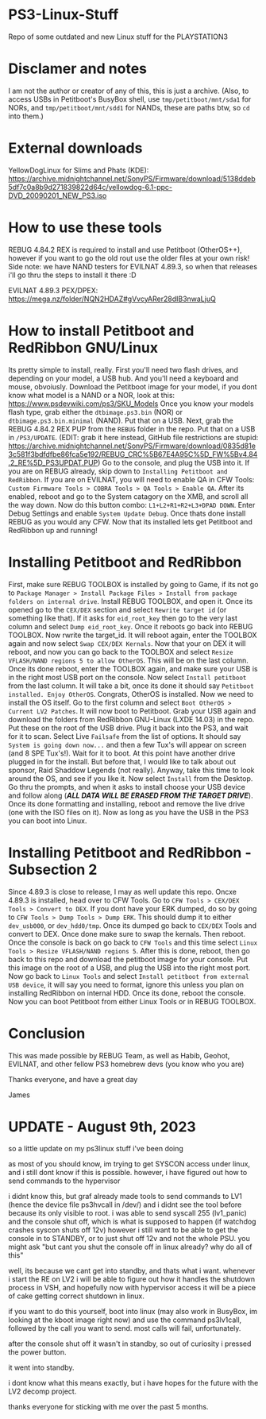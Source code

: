 # PS3-Linux-Stuff
Repo of some outdated and new Linux stuff for the PLAYSTATION3

# Disclamer and notes
I am not the author or creator of any of this, this is just a archive. (Also, to access USBs in Petitboot's BusyBox shell, use `tmp/petitboot/mnt/sda1` for NORs, and `tmp/petitboot/mnt/sdd1` for NANDs, these are paths btw, so `cd` into them.)

# External downloads
YellowDogLinux for Slims and Phats (KDE): https://archive.midnightchannel.net/SonyPS/Firmware/download/5138ddeb5df7c0a8b9d271839822d64c/yellowdog-6.1-ppc-DVD_20090201_NEW_PS3.iso

# How to use these tools
REBUG 4.84.2 REX is required to install and use Petitboot (OtherOS++), however if you want to go the old rout use the older files at your own risk! Side note: we have NAND testers for EVILNAT 4.89.3, so when that releases i'll go thru the steps to install it there :D

EVILNAT 4.89.3 PEX/DPEX: https://mega.nz/folder/NQN2HDAZ#gVvcyARer28dIB3nwaLjuQ

# How to install Petitboot and RedRibbon GNU/Linux
Its pretty simple to install, really. First you'll need two flash drives, and depending on your model, a USB hub. 
And you'll need a keyboard and mouse, obvoiusly. 
Download the Petitboot image for your model, if you dont know what model is a NAND or a NOR, look at this: https://www.psdevwiki.com/ps3/SKU_Models
Once you know your models flash type, grab either the `dtbimage.ps3.bin` (NOR) or `dtbimage.ps3.bin.minimal` (NAND). Put that on a USB. Next, grab the REBUG 4.84.2 REX PUP from the `REBUG` folder in the repo. Put that on a USB in `/PS3/UPDATE`. (EDIT: grab it here instead, GitHub file restrictions are stupid: https://archive.midnightchannel.net/SonyPS/Firmware/download/0835d81e3c581f3bdfdfbe86fca5e192/REBUG_CRC%5B67E4A95C%5D_FW%5Bv4.84.2_RE%5D_PS3UPDAT.PUP) Go to the console, and plug the USB into it. If you are on REBUG already, skip down to `Installing Petitboot and RedRibbon`. If you are on EVILNAT, you will need to enable QA in CFW Tools: `Custom Firmware Tools > COBRA Tools > QA Tools > Enable QA`.
After its enabled, reboot and go to the System catagory on the XMB, and scroll all the way down. Now do this button combo: `L1+L2+R1+R2+L3+DPAD DOWN`. Enter Debug Settings and enable `System Update Debug`. Once thats done install REBUG as you would any CFW. Now that its installed lets get Petitboot and RedRibbon up and running!

# Installing Petitboot and RedRibbon
First, make sure REBUG TOOLBOX is installed by going to Game, if its not go to `Package Manager > Install Package Files > Install from package folders on internal drive`. Install REBUG TOOLBOX, and open it. Once its opened go to the `CEX/DEX` section and select `Rewrite target id` (or something like that). If it asks for `eid_root_key` then go to the very last column and select `Dump eid_root_key`. Once it reboots go back into REBUG TOOLBOX. Now rwrite the target_id. It will reboot again, enter the TOOLBOX again and now select `Swap CEX/DEX Kernals`. Now that your on DEX it will reboot, and now you can go back to the TOOLBOX and select `Resize VFLASH/NAND regions 5 to allow OtherOS`. This will be on the last column. Once its done reboot, enter the TOOLBOX again, and make sure your USB is in the right most USB port on the console. Now select `Install petitboot` from the last column. It will take a bit, once its done it should say `Petitboot installed. Enjoy OtherOS`.
Congrats, OtherOS is installed. Now we need to install the OS itself. Go to the first column and select `Boot OtherOS > Current LV2 Patches`. It will now boot to Petitboot. Grab your USB again and download the folders from RedRibbon GNU-Linux (LXDE 14.03) in the repo. Put these on the root of the USB drive. Plug it back into the PS3, and wait for it to scan. Select Live `Failsafe` from the list of options. It should say `System is going down now...` and then a few Tux's will appear on screen (and 8 SPE Tux's!). Wait for it to boot. At this point have another drive plugged in for the install. But before that, I would like to talk about out sponsor, Raid Shaddow Legends (not really). Anyway, take this time to look around the OS, and see if you like it. Now select `Install` from the Desktop. Go thru the prompts, and when it asks to install choose your USB device and follow along (***ALL DATA WILL BE ERASED FROM THE TARGET DRIVE***). Once its done formatting and installing, reboot and remove the live drive (one with the ISO files on it). Now as long as you have the USB in the PS3 you can boot into Linux.

# Installing Petitboot and RedRibbon - Subsection 2
Since 4.89.3 is close to release, I may as well update this repo. Oncxe 4.89.3 is installed, head over to CFW Tools. Go to `CFW Tools > CEX/DEX Tools > Convert to DEX`. If you dont have your ERK dumped, do so by going to `CFW Tools > Dump Tools > Dump ERK`. This should dump it to either `dev_usb000`, or `dev_hdd0/tmp`. Once its dumped go back to `CEX/DEX` Tools and convert to DEX. Once done make sure to swap the kernals. Then reboot. Once the console is back on go back to `CFW Tools` and this time select `Linux Tools > Resize VFLASH/NAND regions 5`. After this is done, reboot, then go back to this repo and download the petitboot image for your console. Put this image on the root of a USB, and plug the USB into the right most port. Now go back to `Linux Tools` and select `Install petitboot from external USB device`, it will say you need to format, ignore this unless you plan on installing RedRibbon on internal HDD. Once its done, reboot the console. Now you can boot Petitboot from either Linux Tools or in REBUG TOOLBOX. 

# Conclusion
This was made possible by REBUG Team, as well as Habib, Geohot, EVILNAT, and other fellow PS3 homebrew devs (you know who you are)

Thanks everyone, and have a great day

James

# UPDATE - August 9th, 2023
so a little update on my ps3linux stuff i've been doing

as most of you should know, im trying to get SYSCON access under linux, and i still dont know if this is possible. however, i have figured out how to send commands to the hypervisor

i didnt know this, but graf already made tools to send commands to LV1 (hence the device file ps3hvcall in /dev/) and i didnt see the tool before because its only visible to root. i was able to send syscall 255 (lv1_panic) and the console shut off, which is what is supposed to happen (if watchdog crashes syscon shuts off 12v) however i still want to be able to get the console in to STANDBY, or to just shut off 12v and not the whole PSU. you might ask "but cant you shut the console off in linux already? why do all of this" 

well, its because we cant get into standby, and thats what i want. whenever i start the RE on LV2 i will be able to figure out how it handles the shutdown process in VSH, and hopefully now with hypervisor access it will be a piece of cake getting correct shutdown in linux.

if you want to do this yourself, boot into linux (may also work in BusyBox, im looking at the kboot image right now) and use the command ps3lv1call, followed by the call you want to send. most calls will fail, unfortunately. 

after the console shut off it wasn't in standby, so out of curiosity i pressed the power button.

it went into standby.

i dont know what this means exactly, but i have hopes for the future with the LV2 decomp project.

thanks everyone for sticking with me over the past 5 months.
